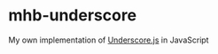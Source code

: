 mhb-underscore
==============

My own implementation of [Underscore.js](http://underscorejs.org/) in JavaScript
